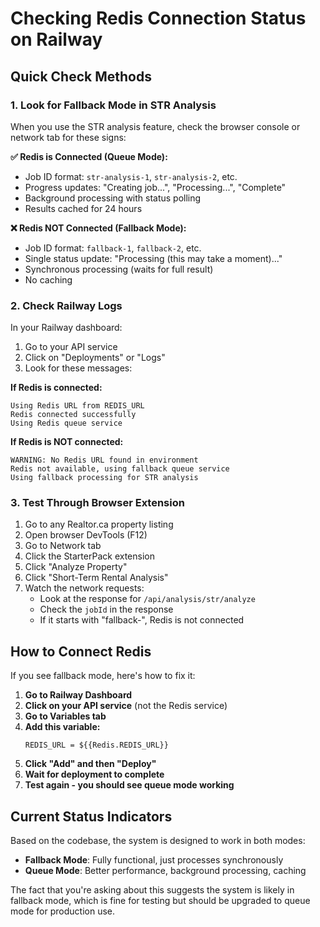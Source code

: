 # Checking Redis Connection Status on Railway

## Quick Check Methods

### 1. Look for Fallback Mode in STR Analysis

When you use the STR analysis feature, check the browser console or network tab for these signs:

**✅ Redis is Connected (Queue Mode):**
- Job ID format: `str-analysis-1`, `str-analysis-2`, etc.
- Progress updates: "Creating job...", "Processing...", "Complete"
- Background processing with status polling
- Results cached for 24 hours

**❌ Redis NOT Connected (Fallback Mode):**
- Job ID format: `fallback-1`, `fallback-2`, etc.
- Single status update: "Processing (this may take a moment)..."
- Synchronous processing (waits for full result)
- No caching

### 2. Check Railway Logs

In your Railway dashboard:
1. Go to your API service
2. Click on "Deployments" or "Logs"
3. Look for these messages:

**If Redis is connected:**
```
Using Redis URL from REDIS_URL
Redis connected successfully
Using Redis queue service
```

**If Redis is NOT connected:**
```
WARNING: No Redis URL found in environment
Redis not available, using fallback queue service
Using fallback processing for STR analysis
```

### 3. Test Through Browser Extension

1. Go to any Realtor.ca property listing
2. Open browser DevTools (F12)
3. Go to Network tab
4. Click the StarterPack extension
5. Click "Analyze Property"
6. Click "Short-Term Rental Analysis"
7. Watch the network requests:
   - Look at the response for `/api/analysis/str/analyze`
   - Check the `jobId` in the response
   - If it starts with "fallback-", Redis is not connected

## How to Connect Redis

If you see fallback mode, here's how to fix it:

1. **Go to Railway Dashboard**
2. **Click on your API service** (not the Redis service)
3. **Go to Variables tab**
4. **Add this variable:**
   ```
   REDIS_URL = ${{Redis.REDIS_URL}}
   ```
5. **Click "Add" and then "Deploy"**
6. **Wait for deployment to complete**
7. **Test again - you should see queue mode working**

## Current Status Indicators

Based on the codebase, the system is designed to work in both modes:

- **Fallback Mode**: Fully functional, just processes synchronously
- **Queue Mode**: Better performance, background processing, caching

The fact that you're asking about this suggests the system is likely in fallback mode, which is fine for testing but should be upgraded to queue mode for production use.